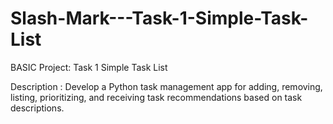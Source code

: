 # Slash-Mark---Task-1-Simple-Task-List

BASIC Project:
Task 1 Simple Task List

Description : Develop a Python task management app for adding, removing, listing, prioritizing, and receiving task recommendations based on task descriptions.
